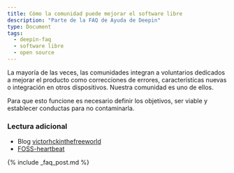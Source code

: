 ```yaml
---
title: Cómo la comunidad puede mejorar el software libre
description: "Parte de la FAQ de Ayuda de Deepin"
type: Document
tags:
  - deepin-faq
  - software libre
  - open source
---
```


La mayoría de las veces, las comunidades integran a voluntarios dedicados a mejorar el producto como correcciones de errores, características nuevas o integración en otros dispositivos. Nuestra comunidad es uno de ellos.

Para que esto funcione es necesario definir los objetivos, ser viable y establecer conductas para no contaminarla.

### Lectura adicional
* Blog [victorhckinthefreeworld](https://victorhckinthefreeworld.com/2014/06/02/linux-apesta-y-los-linuxeros-tambien/)
* [FOSS-heartbeat](http://sarah.thesharps.us/2016/12/30/update-on-sentiment-analysis-of-foss-communities/)


{% include _faq_post.md %}
